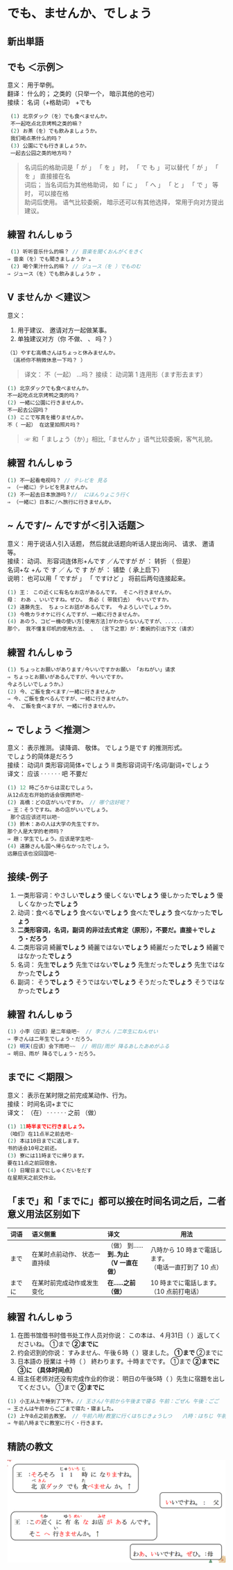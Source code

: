 # でも、ませんか、でしょう
## 新出単語
<vue-audio file="../audio/7-2-たんご.mp3" loop/>

## でも ＜示例＞

意义： 用于举例。  
翻译： 什么的； 之类的（只举一个， 暗示其他的也可）  
接续： 名词（+格助词） +でも

```ts
 (1) 北京ダック（を）でも食べませんか。
 不一起吃点北京烤鸭之类的嘛？
 (2) お茶（を）でも飲みましょうか。
 我们喝点茶什么的吗？
 (3) 公園にでも行きましょうか。
 一起去公园之类的地方吗？
```

> 名词后的格助词是「 が 」 「 を 」 时， 「 で も 」 可以替代「 が 」 「 を 」 直接接在名  
> 词后； 当名词后为其他格助词， 如「 に 」 「 へ 」 「 と 」 「 で 」 等时， 可以接在格  
> 助词后使用。 语气比较委婉， 暗示还可以有其他选择， 常用于向对方提出建议。

## 練習 れんしゅう

```ts
 (1) 听听音乐什么的嘛？ // 音楽を聞くおんがくをきく
⇒ 音楽（を）でも聞きましょうか 。
 (2) 喝个果汁什么的嘛？ // ジュース（を ）でものむ
⇒ ジュース（を）でも飲みましょうか 。
```

## V ませんか ＜建议＞

意义：

1. 用于建议、 邀请对方一起做某事。
2. 单独建议对方（你 不做、 、 吗？ ）

```ts
（1）やすむ高橋さんはちょっと休みませんか。
 （高桥你不稍微休息一下吗？ ）
```

> 译文： 不（一起） ...吗？ 接续： 动词第 1 连用形（ます形去ます）

```ts
(1) 北京ダックでも食べませんか。
不一起吃点北京烤鸭之类的吗？
(2) 一緒に公園に行きませんか。
不一起去公园吗？
(3) ここで写真を撮りませんか。
不（ 一起） 在这里拍照片吗？
```

> ☞ 和「 ましょう（か）」相比,「ませんか 」语气比较委婉，客气礼貌。

## 練習 れんしゅう

```ts
(1) 不一起看电视吗？ // テレビを 見る
⇒ （一緒に）テレビを見ませんか。
(2) 不一起去日本旅游吗？//  にほんりょこう行く
⇒ （一緒に）日本に/へ旅行に行きませんか。
```

## ~ んです/~ んですが＜引入话题＞

意义： 用于说话人引入话题， 然后就此话题向听话人提出询问、 请求、 邀请等。  
接续： 动词、 形容词连体形+んです ／んですが が ： 转折 （ 但是）  
名词+な +ん で す ／ ん で す が が ： 铺垫（ 承上启下）  
说明： 也可以用「 ですが 」 「 ですけど 」 将前后两句连接起来。

```ts
(1) 王： この近くに有名なお店があるんです。 そこへ行きませんか。
母： わあ 、いいですね。ぜひ。 务必（ 带我们去） 今いいですか。
(2) 遠藤先生、 ちょっとお話があるんです。 今よろしいでしょうか。
(3) 今晩カラオケに行くんですが、一緒に行きませんか。
(4) あのう、コピー機の使い方[使用方法]がわからないんですが、......
那个， 我不懂复印机的使用方法、 、 （言下之意）が：委婉的引出下文（请求）
```

## 練習 れんしゅう

```ts
(1) ちょっとお願いがあります/今いいですかお願い 「おねがい」请求
⇒ ちょっとお願いがあるんですが、今いいですか。
今よろしいでしょうか。）
(2) 今、ご飯を食べます/一緒に行きませんか
⇒ 今、ご飯を食べるんですが、一緒に行きませんか。
今、 ご飯を食べますが、一緒に行きませんか。
```

## ~ でしょう ＜推测＞

意义： 表示推测。 读降调、 敬体。 でしょう是です 的推测形式。  
でしょう的简体是だろう  
接续： 动词/Ⅰ 类形容词简体+でしょう Ⅱ 类形容词词干/名词/副词+でしょう  
译文： 应该 · · · · · · 吧 不要だ

```ts
(1) 12 時ごろからは混むでしょう。
从12点左右开始的话会很拥挤吧~
(2) 高橋：どの店がいいですか。 // 哪个店好呢？
⇒ 王：そうですね。あの店がいいでしょう。
 那个店应该还可以吧~
(3) 鈴木：あの人は大学の先生ですか。
那个人是大学的老师吗？
⇒ 趙：学生でしょう。应该是学生吧~
(4) 遠藤さんも国へ帰らなかったでしょう。
远藤应该也没回国吧~
```

## 接续-例子

1. 一类形容词：やさしい**でしょう** 優しくない**でしょう** 優しかった**でしょう** 優しくなかった**でしょう**
2. 动词：食べる**でしょう** 食べない**でしょう** 食べた**でしょう** 食べなかった**でしょう**
3. **二类形容词，名词，副词 的非过去式肯定（原形），不要だ。直接＋でしょう・だろう**
4. 二类形容词 綺麗**でしょう** 綺麗ではない**でしょう** 綺麗だった**でしょう** 綺麗ではなかった**でしょう**
5. 名词： 先生**でしょう** 先生ではない**でしょう** 先生だった**でしょう** 先生ではなかった**でしょう**
6. 副词： そう**でしょう** そうではない**でしょう** そうだった**でしょう** そうではなかった**でしょう**

## 練習 れんしゅう

```ts
(1) 小李（应该）是二年级吧~  // 李さん /二年生にねんせい
⇒ 李さんは二年生でしょう・だろう。
(2) 明天(应该）会下雨吧~~  // 明日/雨が 降るあしたあめがふる
⇒ 明日、雨が 降るでしょう・だろう。
```

## までに ＜期限＞

意义： 表示在某时限之前完成某动作、行为。  
接续： 时间名词+までに  
译文： （在） · · · · · · 之前 （做）

```ts
(1) 11時半までに行きましょう。
（咱们）在11点半之前去吧~
(2) 本は10日までに返します。
书的话会10号之前还。
(3) 寮には11時までに帰ります。
要在11点之前回宿舍。
(4) 日曜日までにしゅくだいをだす
在星期天之前交作业。
```

## 「まで」和「までに」都可以接在时间名词之后，二者意义用法区别如下

| 词语     | 语义侧重                      | 译文                                            | 用法                                                       |
| :------- | :---------------------------- | :---------------------------------------------- | ---------------------------------------------------------- |
| まで    | 在某时点前动作、 状态一直持续 | （做） 到...... <br>**到..为止**<br> **（V 一直在做）** | 八時から 10 時まで電話します。<br>（电话一直打到了 10 点） |
| までに | 在某时前完成动作或发生变化    | **在......之前**<br>**（做）**                          | 10 時までに電話します。<br> （10 点前打电话）              |

## 練習 れんしゅう
1. 在图书馆借书时借书处工作人员对你说：
この本は、４月31日（ ）返してくださいね。
①まで **➁までに**
2. 约会迟到的你说：
すみません、午後６時（ ）寝ました。
**①まで** ➁までに
3. 日本語の 授業は 十時（ ） 終わります。十時までです。
①まで **➁までに** **③に （具体时间点）**
4. 班主任老师对还没有完成作业的你说：
明日の午後5時（ ）先生に宿題を出してください。
①まで **➁までに**

```ts
(1) 小王从上午睡到了下午。// 王さん/午前から午後まで寝る 午前：ごぜん 午後：ごご
⇒ 王さんは午前からごごまで寝た・寝ました。
(2) 上午8点之前去教室。 // 午前八時/教室に行くはちじきょうしつ　　八時：はちじ 午前：ごぜん　教室：きょうしつ
⇒ 午前八時までに教室に行く・行きます。　
```

## 精読の教文
<vue-audio file="../audio/7-2-1.mp3" loop/>

![avatar](../images/7-2-1.png)